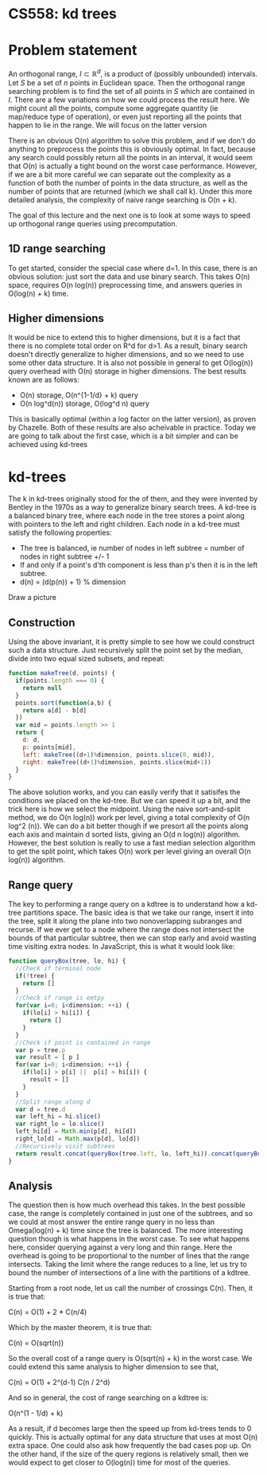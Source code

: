 CS558: kd trees
===============

# Problem statement

An orthogonal range, $I \subset \mathbb{R}^d$, is a product of (possibly unbounded) intervals.  Let $S$ be a set of $n$ points in Euclidean space.  Then the orthogonal range searching problem is to find the set of all points in $S$ which are contained in $I$.  There are a few variations on how we could process the result here.  We might count all the points, compute some aggregate quantity (ie map/reduce type of operation), or even just reporting all the points that happen to lie in the range.  We will focus on the latter version

There is an obvious O(n) algorithm to solve this problem, and if we don't do anything to preprocess the points this is obviously optimal.  In fact, because any search could possibly return all the points in an interval, it would seem that O(n) is actually a tight bound on the worst case performance.  However, if we are a bit more careful we can separate out the complexity as a function of both the number of points in the data structure, as well as the number of points that are returned (which we shall call k).  Under this more detailed analysis, the complexity of naive range searching is O(n + k).

The goal of this lecture and the next one is to look at some ways to speed up orthogonal range queries using precomputation.


## 1D range searching

To get started, consider the special case where d=1.  In this case, there is an obvious solution:  just sort the data and use binary search.  This takes O(n) space, requires O(n log(n)) preprocessing time, and answers queries in O(log(n) + k) time.

## Higher dimensions

It would be nice to extend this to higher dimensions, but it is a fact that there is no complete total order on R^d for d>1.  As a result, binary search doesn't directly generalize to higher dimensions, and so we need to use some other data structure.  It is also not possible in general to get O(log(n)) query overhead with O(n) storage in higher dimensions.  The best results known are as follows:

* O(n) storage, O(n^{1-1/d} + k) query
* O(n log^d(n)) storage, O(log^d n) query

This is basically optimal (within a log factor on the latter version), as proven by Chazelle.  Both of these results are also acheivable in practice.  Today we are going to talk about the first case, which is a bit simpler and can be achieved using kd-trees

# kd-trees

The k in kd-trees originally stood for the of them, and they were invented by Bentley in the 1970s as a way to generalize binary search trees.  A kd-tree is a balanced binary tree, where each node in the tree stores a point along with pointers to the left and right children.  Each node in a kd-tree must satisfy the following properties:

* The tree is balanced, ie number of nodes in left subtree = number of nodes in right subtree +/- 1
* If and only if a point's d'th component is less than p's then it is in the left subtree.
* d(n) = (d(p(n)) + 1) % dimension

Draw a picture

## Construction
Using the above invariant, it is pretty simple to see how we could construct such a data structure.  Just recursively split the point set by the median, divide into two equal sized subsets, and repeat:

```javascript
function makeTree(d, points) {
  if(points.length === 0) {
    return null
  }
  points.sort(function(a,b) {
    return a[d] - b[d]
  })
  var mid = points.length >> 1
  return {
    d: d,
    p: points[mid],
    left: makeTree((d+1)%dimension, points.slice(0, mid)),
    right: makeTree((d+1)%dimension, points.slice(mid+1))
  }
}
```

The above solution works, and you can easily verify that it satisifes the conditions we placed on the kd-tree.  But we can speed it up a bit, and the trick here is how we select the midpoint.  Using the naive sort-and-split method, we do O(n log(n)) work per level, giving a total complexity of O(n log^2 (n)).  We can do a bit better though if we presort all the points along each axis and maintain d sorted lists, giving an O(d n log(n)) algorithm.  However, the best solution is really to use a fast median selection algorithm to get the split point, which takes O(n) work per level giving an overall O(n log(n)) algorithm.

## Range query

The key to performing a range query on a kdtree is to understand how a kd-tree partitions space.  The basic idea is that we take our range, insert it into the tree, split it along the plane into two nonoverlapping subranges and recurse.  If we ever get to a node where the range does not intersect the bounds of that particular subtree, then we can stop early and avoid wasting time visiting extra nodes.  In JavaScript, this is what it would look like:

```javascript
function queryBox(tree, lo, hi) {
  //Check if terminal node
  if(!tree) {
    return []
  }
  //Check if range is emtpy
  for(var i=0; i<dimension; ++i) {
    if(lo[i] > hi[i]) {
      return []
    }
  }
  //Check if point is contained in range
  var p = tree.p
  var result = [ p ]
  for(var i=0; i<dimension; ++i) {
    if(lo[i] > p[i] ||  p[i] > hi[i]) {
      result = []
    }
  }
  //Split range along d
  var d = tree.d
  var left_hi = hi.slice()
  var right_lo = lo.slice()
  left_hi[d] = Math.min(p[d], hi[d])
  right_lo[d] = Math.max(p[d], lo[d])
  //Recursively visit subtrees
  return result.concat(queryBox(tree.left, lo, left_hi)).concat(queryBox(tree.right, right_lo, hi))
}
```

## Analysis
The question then is how much overhead this takes.  In the best possible case, the range is completely contained in just one of the subtrees, and so we could at most answer the entire range query in no less than Omega(log(n) + k) time since the tree is balanced.  The more interesting question though is what happens in the worst case.  To see what happens here, consider querying against a very long and thin range.  Here the overhead is going to be proportional to the number of lines that the range intersects.  Taking the limit where the range reduces to a line, let us try to bound the number of intersections of a line with the partitions of a kdtree.

Starting from a root node, let us call the number of crossings C(n).  Then, it is true that:

C(n) = O(1) + 2 * C(n/4)

Which by the master theorem, it is true that:

C(n) = O(sqrt(n))

So the overall cost of a range query is O(sqrt(n) + k) in the worst case.  We could extend this same analysis to higher dimension to see that,

C(n) = O(1) + 2^(d-1) C(n / 2^d)

And so in general, the cost of range searching on a kdtree is:

O(n^(1 - 1/d) + k)

As a result, if d becomes large then the speed up from kd-trees tends to 0 quickly.  This is actually optimal for any data structure that uses at most O(n) extra space.  One could also ask how frequently the bad cases pop up.  On the other hand, if the size of the query regions is relatively small, then we would expect to get closer to O(log(n)) time for most of the queries.
